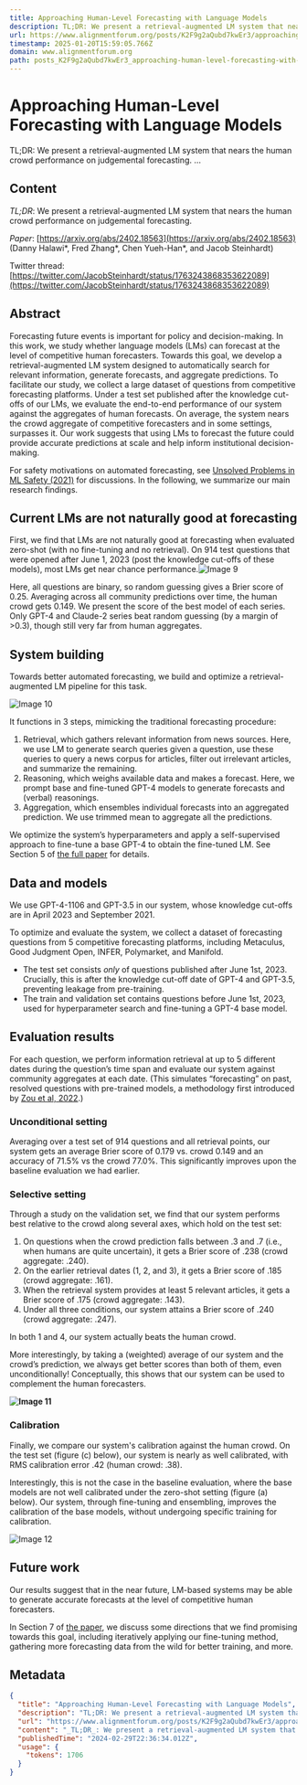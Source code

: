 ```yaml
---
title: Approaching Human-Level Forecasting with Language Models
description: TL;DR: We present a retrieval-augmented LM system that nears the human crowd performance on judgemental forecasting. …
url: https://www.alignmentforum.org/posts/K2F9g2aQubd7kwEr3/approaching-human-level-forecasting-with-language-models-2
timestamp: 2025-01-20T15:59:05.766Z
domain: www.alignmentforum.org
path: posts_K2F9g2aQubd7kwEr3_approaching-human-level-forecasting-with-language-models-2
---
```


# Approaching Human-Level Forecasting with Language Models


TL;DR: We present a retrieval-augmented LM system that nears the human crowd performance on judgemental forecasting. …


## Content

_TL;DR_: We present a retrieval-augmented LM system that nears the human crowd performance on judgemental forecasting.

_Paper_: [https://arxiv.org/abs/2402.18563](https://arxiv.org/abs/2402.18563) (Danny Halawi\*, Fred Zhang\*, Chen Yueh-Han\*, and Jacob Steinhardt)

Twitter thread: [https://twitter.com/JacobSteinhardt/status/1763243868353622089](https://twitter.com/JacobSteinhardt/status/1763243868353622089)

Abstract
--------

Forecasting future events is important for policy and decision-making. In this work, we study whether language models (LMs) can forecast at the level of competitive human forecasters. Towards this goal, we develop a retrieval-augmented LM system designed to automatically search for relevant information, generate forecasts, and aggregate predictions. To facilitate our study, we collect a large dataset of questions from competitive forecasting platforms. Under a test set published after the knowledge cut-offs of our LMs, we evaluate the end-to-end performance of our system against the aggregates of human forecasts. On average, the system nears the crowd aggregate of competitive forecasters and in some settings, surpasses it. Our work suggests that using LMs to forecast the future could provide accurate predictions at scale and help inform institutional decision-making.

For safety motivations on automated forecasting, see [Unsolved Problems in ML Safety (2021)](https://arxiv.org/abs/2109.13916) for discussions. In the following, we summarize our main research findings.

Current LMs are not naturally good at forecasting
-------------------------------------------------

First, we find that LMs are not naturally good at forecasting when evaluated zero-shot (with no fine-tuning and no retrieval). On 914 test questions that were opened after June 1, 2023 (post the knowledge cut-offs of these models), most LMs get near chance performance.![Image 9](https://res.cloudinary.com/lesswrong-2-0/image/upload/f_auto,q_auto/v1/mirroredImages/K2F9g2aQubd7kwEr3/hd2ld6jw4rmpa7kco2tz)

Here, all questions are binary, so random guessing gives a Brier score of 0.25. Averaging across all community predictions over time, the human crowd gets 0.149. We present the score of the best model of each series. Only GPT-4 and Claude-2 series beat random guessing (by a margin of \>0.3), though still very far from human aggregates.

System building
---------------

Towards better automated forecasting, we build and optimize a retrieval-augmented LM pipeline for this task.

![Image 10](https://res.cloudinary.com/lesswrong-2-0/image/upload/f_auto,q_auto/v1/mirroredImages/K2F9g2aQubd7kwEr3/kt6ockpmcvkqflxwiiwi)

It functions in 3 steps, mimicking the traditional forecasting procedure:

1.  Retrieval, which gathers relevant information from news sources. Here, we use LM to generate search queries given a question, use these queries to query a news corpus for articles, filter out irrelevant articles, and summarize the remaining.
2.  Reasoning, which weighs available data and makes a forecast. Here, we prompt base and fine-tuned GPT-4 models to generate forecasts and (verbal) reasonings. 
3.  Aggregation, which ensembles individual forecasts into an aggregated prediction. We use trimmed mean to aggregate all the predictions. 

We optimize the system’s hyperparameters and apply a self-supervised approach to fine-tune a base GPT-4 to obtain the fine-tuned LM. See Section 5 of [the full paper](https://arxiv.org/abs/2402.18563) for details.

Data and models
---------------

We use GPT-4-1106 and GPT-3.5 in our system, whose knowledge cut-offs are in April 2023 and September 2021.

To optimize and evaluate the system, we collect a dataset of forecasting questions from 5 competitive forecasting platforms, including Metaculus, Good Judgment Open, INFER, Polymarket, and Manifold.

*   The test set consists _only_ of questions published after June 1st, 2023. Crucially, this is after the knowledge cut-off date of GPT-4 and GPT-3.5, preventing leakage from pre-training. 
*   The train and validation set contains questions before June 1st, 2023, used for hyperparameter search and fine-tuning a GPT-4 base model.

Evaluation results
------------------

For each question, we perform information retrieval at up to 5 different dates during the question’s time span and evaluate our system against community aggregates at each date. (This simulates “forecasting” on past, resolved questions with pre-trained models, a methodology first introduced by [Zou et al, 2022](https://arxiv.org/abs/2206.15474).)

### Unconditional setting

Averaging over a test set of 914 questions and all retrieval points, our system gets an average Brier score of 0.179 vs. crowd 0.149 and an accuracy of 71.5% vs the crowd 77.0%. This significantly improves upon the baseline evaluation we had earlier.

### Selective setting

Through a study on the validation set, we find that our system performs best relative to the crowd along several axes, which hold on the test set:

1.  On questions when the crowd prediction falls between .3 and .7 (i.e., when humans are quite uncertain), it gets a Brier score of .238 (crowd aggregate: .240).
2.  On the earlier retrieval dates (1, 2, and 3), it gets a Brier score of .185 (crowd aggregate: .161). 
3.  When the retrieval system provides at least 5 relevant articles, it gets a Brier score of .175 (crowd aggregate: .143).
4.  Under all three conditions, our system attains a Brier score of .240 (crowd aggregate: .247).

In both 1 and 4, our system actually beats the human crowd.

More interestingly, by taking a (weighted) average of our system and the crowd’s prediction, we always get better scores than both of them, even unconditionally! Conceptually, this shows that our system can be used to complement the human forecasters.

**![Image 11](https://res.cloudinary.com/lesswrong-2-0/image/upload/f_auto,q_auto/v1/mirroredImages/K2F9g2aQubd7kwEr3/hjamcgxphc3mtgsz2cox)**

### Calibration

Finally, we compare our system's calibration against the human crowd. On the test set (figure (c) below), our system is nearly as well calibrated, with RMS calibration error .42 (human crowd: .38).

Interestingly, this is not the case in the baseline evaluation, where the base models are not well calibrated under the zero-shot setting (figure (a) below). Our system, through fine-tuning and ensembling, improves the calibration of the base models, without undergoing specific training for calibration.

![Image 12](https://res.cloudinary.com/lesswrong-2-0/image/upload/f_auto,q_auto/v1/mirroredImages/K2F9g2aQubd7kwEr3/ufulbgr2o6ung9gdorbp)

Future work
-----------

Our results suggest that in the near future, LM-based systems may be able to generate accurate forecasts at the level of competitive human forecasters.

In Section 7 of [the paper](https://arxiv.org/abs/2402.18563), we discuss some directions that we find promising towards this goal, including iteratively applying our fine-tuning method, gathering more forecasting data from the wild for better training, and more.

## Metadata

```json
{
  "title": "Approaching Human-Level Forecasting with Language Models",
  "description": "TL;DR: We present a retrieval-augmented LM system that nears the human crowd performance on judgemental forecasting. …",
  "url": "https://www.alignmentforum.org/posts/K2F9g2aQubd7kwEr3/approaching-human-level-forecasting-with-language-models-2",
  "content": "_TL;DR_: We present a retrieval-augmented LM system that nears the human crowd performance on judgemental forecasting.\n\n_Paper_: [https://arxiv.org/abs/2402.18563](https://arxiv.org/abs/2402.18563) (Danny Halawi\\*, Fred Zhang\\*, Chen Yueh-Han\\*, and Jacob Steinhardt)\n\nTwitter thread: [https://twitter.com/JacobSteinhardt/status/1763243868353622089](https://twitter.com/JacobSteinhardt/status/1763243868353622089)\n\nAbstract\n--------\n\nForecasting future events is important for policy and decision-making. In this work, we study whether language models (LMs) can forecast at the level of competitive human forecasters. Towards this goal, we develop a retrieval-augmented LM system designed to automatically search for relevant information, generate forecasts, and aggregate predictions. To facilitate our study, we collect a large dataset of questions from competitive forecasting platforms. Under a test set published after the knowledge cut-offs of our LMs, we evaluate the end-to-end performance of our system against the aggregates of human forecasts. On average, the system nears the crowd aggregate of competitive forecasters and in some settings, surpasses it. Our work suggests that using LMs to forecast the future could provide accurate predictions at scale and help inform institutional decision-making.\n\nFor safety motivations on automated forecasting, see [Unsolved Problems in ML Safety (2021)](https://arxiv.org/abs/2109.13916) for discussions. In the following, we summarize our main research findings.\n\nCurrent LMs are not naturally good at forecasting\n-------------------------------------------------\n\nFirst, we find that LMs are not naturally good at forecasting when evaluated zero-shot (with no fine-tuning and no retrieval). On 914 test questions that were opened after June 1, 2023 (post the knowledge cut-offs of these models), most LMs get near chance performance.![Image 9](https://res.cloudinary.com/lesswrong-2-0/image/upload/f_auto,q_auto/v1/mirroredImages/K2F9g2aQubd7kwEr3/hd2ld6jw4rmpa7kco2tz)\n\nHere, all questions are binary, so random guessing gives a Brier score of 0.25. Averaging across all community predictions over time, the human crowd gets 0.149. We present the score of the best model of each series. Only GPT-4 and Claude-2 series beat random guessing (by a margin of \\>0.3), though still very far from human aggregates.\n\nSystem building\n---------------\n\nTowards better automated forecasting, we build and optimize a retrieval-augmented LM pipeline for this task.\n\n![Image 10](https://res.cloudinary.com/lesswrong-2-0/image/upload/f_auto,q_auto/v1/mirroredImages/K2F9g2aQubd7kwEr3/kt6ockpmcvkqflxwiiwi)\n\nIt functions in 3 steps, mimicking the traditional forecasting procedure:\n\n1.  Retrieval, which gathers relevant information from news sources. Here, we use LM to generate search queries given a question, use these queries to query a news corpus for articles, filter out irrelevant articles, and summarize the remaining.\n2.  Reasoning, which weighs available data and makes a forecast. Here, we prompt base and fine-tuned GPT-4 models to generate forecasts and (verbal) reasonings. \n3.  Aggregation, which ensembles individual forecasts into an aggregated prediction. We use trimmed mean to aggregate all the predictions. \n\nWe optimize the system’s hyperparameters and apply a self-supervised approach to fine-tune a base GPT-4 to obtain the fine-tuned LM. See Section 5 of [the full paper](https://arxiv.org/abs/2402.18563) for details.\n\nData and models\n---------------\n\nWe use GPT-4-1106 and GPT-3.5 in our system, whose knowledge cut-offs are in April 2023 and September 2021.\n\nTo optimize and evaluate the system, we collect a dataset of forecasting questions from 5 competitive forecasting platforms, including Metaculus, Good Judgment Open, INFER, Polymarket, and Manifold.\n\n*   The test set consists _only_ of questions published after June 1st, 2023. Crucially, this is after the knowledge cut-off date of GPT-4 and GPT-3.5, preventing leakage from pre-training. \n*   The train and validation set contains questions before June 1st, 2023, used for hyperparameter search and fine-tuning a GPT-4 base model.\n\nEvaluation results\n------------------\n\nFor each question, we perform information retrieval at up to 5 different dates during the question’s time span and evaluate our system against community aggregates at each date. (This simulates “forecasting” on past, resolved questions with pre-trained models, a methodology first introduced by [Zou et al, 2022](https://arxiv.org/abs/2206.15474).)\n\n### Unconditional setting\n\nAveraging over a test set of 914 questions and all retrieval points, our system gets an average Brier score of 0.179 vs. crowd 0.149 and an accuracy of 71.5% vs the crowd 77.0%. This significantly improves upon the baseline evaluation we had earlier.\n\n### Selective setting\n\nThrough a study on the validation set, we find that our system performs best relative to the crowd along several axes, which hold on the test set:\n\n1.  On questions when the crowd prediction falls between .3 and .7 (i.e., when humans are quite uncertain), it gets a Brier score of .238 (crowd aggregate: .240).\n2.  On the earlier retrieval dates (1, 2, and 3), it gets a Brier score of .185 (crowd aggregate: .161). \n3.  When the retrieval system provides at least 5 relevant articles, it gets a Brier score of .175 (crowd aggregate: .143).\n4.  Under all three conditions, our system attains a Brier score of .240 (crowd aggregate: .247).\n\nIn both 1 and 4, our system actually beats the human crowd.\n\nMore interestingly, by taking a (weighted) average of our system and the crowd’s prediction, we always get better scores than both of them, even unconditionally! Conceptually, this shows that our system can be used to complement the human forecasters.\n\n**![Image 11](https://res.cloudinary.com/lesswrong-2-0/image/upload/f_auto,q_auto/v1/mirroredImages/K2F9g2aQubd7kwEr3/hjamcgxphc3mtgsz2cox)**\n\n### Calibration\n\nFinally, we compare our system's calibration against the human crowd. On the test set (figure (c) below), our system is nearly as well calibrated, with RMS calibration error .42 (human crowd: .38).\n\nInterestingly, this is not the case in the baseline evaluation, where the base models are not well calibrated under the zero-shot setting (figure (a) below). Our system, through fine-tuning and ensembling, improves the calibration of the base models, without undergoing specific training for calibration.\n\n![Image 12](https://res.cloudinary.com/lesswrong-2-0/image/upload/f_auto,q_auto/v1/mirroredImages/K2F9g2aQubd7kwEr3/ufulbgr2o6ung9gdorbp)\n\nFuture work\n-----------\n\nOur results suggest that in the near future, LM-based systems may be able to generate accurate forecasts at the level of competitive human forecasters.\n\nIn Section 7 of [the paper](https://arxiv.org/abs/2402.18563), we discuss some directions that we find promising towards this goal, including iteratively applying our fine-tuning method, gathering more forecasting data from the wild for better training, and more.",
  "publishedTime": "2024-02-29T22:36:34.012Z",
  "usage": {
    "tokens": 1706
  }
}
```
